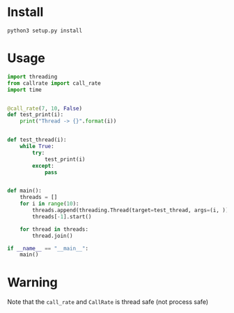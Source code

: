 # Install

```
python3 setup.py install
```

# Usage

``` python
import threading
from callrate import call_rate
import time


@call_rate(7, 10, False)
def test_print(i):
    print("Thread -> {}".format(i))


def test_thread(i):
    while True:
        try:
            test_print(i)
        except:
            pass


def main():
    threads = []
    for i in range(10):
        threads.append(threading.Thread(target=test_thread, args=(i, )))
        threads[-1].start()

    for thread in threads:
        thread.join()

if __name__ == "__main__":
    main()
```

# Warning
Note that the `call_rate` and `CallRate` is thread safe (not process safe)